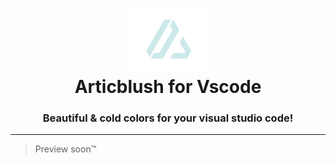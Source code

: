 <h1 align="center">
	<img src="https://github.com/articblush/.github/blob/main/src/articblush56.png" width="25%" alt="Logo"/><br/>
	Articblush for Vscode</a>
  </h1>

 <h3 align="center">Beautiful & cold colors for your visual studio code!</h3>
 
 ----

> Preview soon:tm:
